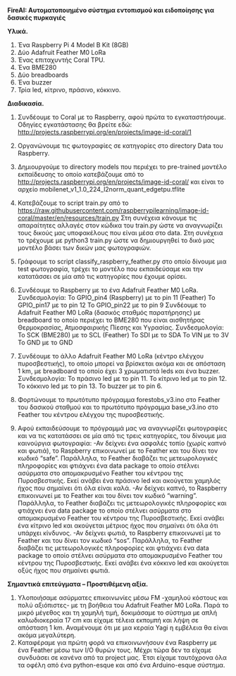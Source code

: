 **FireAI:  Αυτοματοποιημένο σύστημα εντοπισμού και ειδοποίησης για δασικές πυρκαγιές**

**Υλικά.**
1. Ένα Raspberry Pi 4 Model B Kit (8GB) 
2. Δύο Adafruit Feather M0 LoRa
3. Ένας επιταχυντής Coral TPU.
3. Ένα BME280
4. Δύο breadboards
5. Ένα buzzer
6. Τρία led, κίτρινο, πράσινο, κόκκινο.

**Διαδικασία.**

1. Συνδέουμε το Coral με το Raspberry, αφού πρώτα το εγκαταστήσουμε. Οδηγίες εγκατάστασης θα βρείτε εδώ:
http://projects.raspberrypi.org/en/projects/image-id-coral/1

2. Οργανώνουμε τις φωτογραφίες σε κατηγορίες στο directory Data του Raspberry.

3. Δημιουργούμε το directory models που περιέχει το pre-trained μοντέλο εκπαίδευσης το οποίο κατεβάζουμε από το 
http://projects.raspberrypi.org/en/projects/image-id-coral/
και είναι το αρχείο 
mobilenet_v1_1.0_224_l2norm_quant_edgetpu.tflite

4. Κατεβάζουμε το script train.py από το 
https://raw.githubusercontent.com/raspberrypilearning/image-id-coral/master/en/resources/train.py
Στη συνέχεια κάνουμε τις απαραίτητες αλλαγές στον κώδικα του train.py ώστε να αναγνωρίζει τους δικούς μας υποφακέλους που είναι μέσα στο data.
Στη συνέχεια το τρέχουμε με python3 train.py ώστε να δημιουργηθεί το δικό μας μοντέλο βάσει των δικών μας φωτογραφιών.

5. Γράφουμε το script classify_raspberry_feather.py στο οποίο δίνουμε μια test φωτογραφία, τρέχει το μοντέλο που εκπαιδεύσαμε και την κατατάσσει σε μία από τις κατηγορίες που έχουμε ορίσει.

6. Συνδέουμε το Raspberry με το ένα Adafruit Feather M0 LoRa.
Συνδεσμολογία: 
Το GPIO_pin4 (Raspberry) με το pin 11 (Feather)
Το GPIO_pin17 με το pin 12
Το GPIO_pin22 με το pin 9 
Συνδέουμε το Adafruit Feather M0 LoRa (δασικός σταθμός παρατήρησης) με breadboard το οποίο περιέχει το BME280 που είναι αισθητήρας Θερμοκρασίας, Ατμοσφαιρικής Πίεσης και Υγρασίας.
Συνδεσμολογία:
Το SCK (BME280) με το SCL (Feather)
Το SDI με το SDA
Το VIN με το 3V
Το GND με το GND

7. Συνδέουμε το άλλο Adafruit Feather M0 LoRa (κέντρο ελέγχου πυροσβεστικής), το οποίο μπορεί να βρίσκεται ακόμα και σε απόσταση 1 km, με breadboard το οποίο έχει 3 χρωματιστά leds και ένα buzzer.
Συνδεσμολογία:
Το πράσινο led με το pin 11.
Το κίτρινο led με το pin 12.
Το κόκκινο led με το pin 13.
Το buzzer με το pin 6.

8. Φορτώνουμε το πρωτότυπο πρόγραμμα forestobs_v3.ino στο Feather του δασικού σταθμού και το πρωτότυπο πρόγραμμα base_v3.ino στο Feather του κέντρου ελέγχου της πυροσβεστικής.

9. Αφού εκπαιδεύσουμε το πρόγραμμά μας να αναγνωρίζει φωτογραφίες και να τις κατατάσσει σε μία από τις τρεις κατηγορίες, του δίνουμε μια καινούργια φωτογραφία:
-Αν δείχνει ένα ασφαλές τοπίο (χωρίς καπνό και φωτιά), το Raspberry επικοινωνεί με το Feather και του δίνει τον κωδικό “safe”. Παράλληλα, το Feather διαβάζει τις μετεωρολογικές πληροφορίες και φτιάχνει ένα data package το οποίο στέλνει ασύρματα στο απομακρυσμένο Feather του κέντρου της Πυροσβεστικής. Εκεί ανάβει ένα πράσινο led και ακούγεται χαμηλός ήχος που σημαίνει ότι όλα είναι καλά.
-Αν δείχνει καπνό, το Raspberry επικοινωνεί με το Feather και του δίνει τον κωδικό “warning”. Παράλληλα, το Feather διαβάζει τις μετεωρολογικές πληροφορίες και φτιάχνει ένα data package το οποίο στέλνει ασύρματα στο απομακρυσμένο Feather του κέντρου της Πυροσβεστικής. Εκεί ανάβει ένα κίτρινο led και ακούγεται μέτριος ήχος που σημαίνει ότι όλα ότι υπάρχει κίνδυνος.
-Αν δείχνει φωτιά, το Raspberry επικοινωνεί με το Feather και του δίνει τον κωδικό “sos”. Παράλληλα, το Feather διαβάζει τις μετεωρολογικές πληροφορίες και φτιάχνει ένα data package το οποίο στέλνει ασύρματα στο απομακρυσμένο Feather του κέντρου της Πυροσβεστικής. Εκεί ανάβει ένα κόκκινο led και ακούγεται οξύς ήχος που σημαίνει φωτιά.

**Σημαντικά επιτεύγματα – Προστιθέμενη αξία.**
1. Υλοποιήσαμε ασύρματες επικοινωνίες μέσω FM -χαμηλού κόστους και πολύ αξιόπιστες- με τη βοήθεια του Adafruit Feather M0 LoRa. Παρά το μικρό μέγεθος και τη χαμηλή τιμή, δοκιμάσαμε το σύστημα με απλή καλωδιοκεραία 17 cm και είχαμε τέλεια εκπομπή και λήψη σε απόσταση 1 km. Αναμένουμε ότι με μια κεραία Yagi η εμβέλεια θα είναι ακόμα μεγαλύτερη.
2. Καταφέραμε για πρώτη φορά να επικοινωνήσουν ένα Raspberry με ένα Feather μέσω των I/O θυρών τους. Μέχρι τώρα δεν τα είχαμε συνδυάσει σε κανένα από τα project μας. Έτσι είχαμε ταυτόχρονα όλα τα οφέλη από ένα python-esque και από ένα Arduino-esque σύστημα. 
